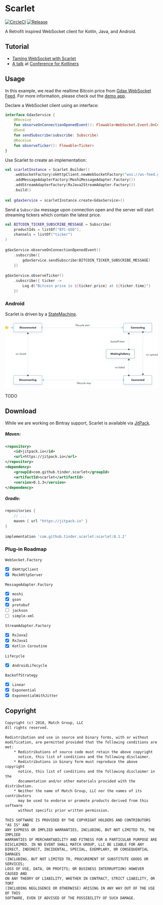 Scarlet
===
[![CircleCI](https://circleci.com/gh/Tinder/Scarlet.svg?style=svg)](https://circleci.com/gh/Tinder/Scarlet)
[![Release](https://jitpack.io/v/tinder/scarlet.svg)](https://jitpack.io/#tinder/scarlet)

A Retrofit inspired WebSocket client for Kotlin, Java, and Android.

Tutorial
---
- [Taming WebSocket with Scarlet][tutorial]
- [A talk][slides] at [Conference for Kotliners][kotliners]

Usage
---
In this example, we read the realtime Bitcoin price from [Gdax WebSocket Feed][gdax-websocket-feed].
For more information, please check out the [demo app][demo-app].

Declare a WebSocket client using an interface:

~~~ kotlin
interface GdaxService {
	@Receive
	fun observeOnConnectionOpenedEvent(): Flowable<WebSocket.Event.OnConnectionOpen<*>>
	@Send
	fun sendSubscribe(subscribe: Subscribe)
	@Receive
 	fun observeTicker(): Flowable<Ticker>
}
~~~

Use Scarlet to create an implementation:

~~~ kotlin
val scarletInstance = Scarlet.Builder()
    .webSocketFactory(okHttpClient.newWebSocketFactory("wss://ws-feed.gdax.com"))
    .addMessageAdapterFactory(MoshiMessageAdapter.Factory())
    .addStreamAdapterFactory(RxJava2StreamAdapter.Factory())
    .build()

val gdaxService = scarletInstance.create<GdaxService>()
~~~

Send a `Subscribe` message upon connection open and the server will start streaming tickers which contain the latest price.


~~~ kotlin
val BITCOIN_TICKER_SUBSCRIBE_MESSAGE = Subscribe(
    productIds = listOf("BTC-USD"),
    channels = listOf("ticker")
)

gdaxService.observeOnConnectionOpenedEvent()
    .subscribe({
        gdaxService.sendSubscribe(BITCOIN_TICKER_SUBSCRIBE_MESSAGE)
    })

gdaxService.observeTicker()
    .subscribe({ ticker ->
        Log.d("Bitcoin price is ${ticker.price} at ${ticker.time}")
    })
~~~

###  Android
Scarlet is driven by a [StateMachine](https://github.com/Tinder/StateMachine).

<img width="600 px" src="/example/scarlet-state-machine.png"/>

TODO

Download
--------
While we are working on Bintray support, Scarlet is available via [JitPack](jitpack).

##### Maven:
```xml
<repository>
	<id>jitpack.io</id>
	<url>https://jitpack.io</url>
</repository>
<dependency>
	<groupId>com.github.tinder.scarlet</groupId>
	<artifactId>scarlet</artifactId>
	<version>0.1.3</version>
</dependency>
```

##### Gradle:
```groovy
repositories {
	// ...
	maven { url "https://jitpack.io" }
}

implementation 'com.github.tinder.scarlet:scarlet:0.1.2'
```

### Plug-in Roadmap
`WebSocket.Factory`
- [x] `OkHttpClient`
- [x] `MockHttpServer`

`MessageAdapter.Factory`
- [x] `moshi`
- [x] `gson`
- [x] `protobuf`
- [ ] `jackson`
- [ ] `simple-xml`

`StreamAdapter.Factory`
- [x] `RxJava2`
- [x] `RxJava1`
- [x] `Kotlin Coroutine`

`Lifecycle`
- [x] `AndroidLifecycle`

`BackoffStrategy`
- [x] `Linear`
- [x] `Exponential`
- [x] `ExponentialWithJitter`

Copyright
---
~~~
Copyright (c) 2018, Match Group, LLC
All rights reserved.

Redistribution and use in source and binary forms, with or without
modification, are permitted provided that the following conditions are met:
    * Redistributions of source code must retain the above copyright
      notice, this list of conditions and the following disclaimer.
    * Redistributions in binary form must reproduce the above copyright
      notice, this list of conditions and the following disclaimer in the
      documentation and/or other materials provided with the distribution.
    * Neither the name of Match Group, LLC nor the names of its contributors
      may be used to endorse or promote products derived from this software
      without specific prior written permission.

THIS SOFTWARE IS PROVIDED BY THE COPYRIGHT HOLDERS AND CONTRIBUTORS "AS IS" AND
ANY EXPRESS OR IMPLIED WARRANTIES, INCLUDING, BUT NOT LIMITED TO, THE IMPLIED
WARRANTIES OF MERCHANTABILITY AND FITNESS FOR A PARTICULAR PURPOSE ARE
DISCLAIMED. IN NO EVENT SHALL MATCH GROUP, LLC BE LIABLE FOR ANY
DIRECT, INDIRECT, INCIDENTAL, SPECIAL, EXEMPLARY, OR CONSEQUENTIAL DAMAGES
(INCLUDING, BUT NOT LIMITED TO, PROCUREMENT OF SUBSTITUTE GOODS OR SERVICES;
LOSS OF USE, DATA, OR PROFITS; OR BUSINESS INTERRUPTION) HOWEVER CAUSED AND
ON ANY THEORY OF LIABILITY, WHETHER IN CONTRACT, STRICT LIABILITY, OR TORT
(INCLUDING NEGLIGENCE OR OTHERWISE) ARISING IN ANY WAY OUT OF THE USE OF THIS
SOFTWARE, EVEN IF ADVISED OF THE POSSIBILITY OF SUCH DAMAGE.
~~~

 [gdax-websocket-feed]: https://docs.gdax.com/#websocket-feed
 [latest-jar]: https://tinder.jfrog.io/tinder/webapp/#/artifacts/browse/tree/General/libs-release-local/com/tinder/scarlet/scarlet
 [demo-app]: /demo/src/main/java/com/tinder/app
 [tutorial]: https://tech.gotinder.com/taming-websocket-with-scarlet/
 [slides]: https://speakerdeck.com/zhxnlai/taming-websocket-with-scarlet
 [kotliners]:https://www.conferenceforkotliners.com/
 [jitpack]: https://jitpack.io/
